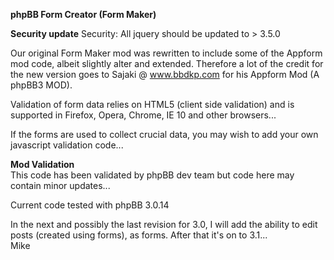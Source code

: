 **phpBB Form Creator (Form Maker)**

**Security update**
Security: All jquery should be updated to > 3.5.0

Our original Form Maker mod was rewritten to include some of the Appform mod code, albeit slightly alter and extended. Therefore a lot of the credit for the new version goes to Sajaki @ www.bbdkp.com for his Appform Mod (A phpBB3 MOD).

Validation of form data relies on HTML5 (client side validation) and is supported in Firefox, Opera, Chrome, IE 10 and other browsers...

If the forms are used to collect crucial data, you may wish to add your own javascript validation code...  

**Mod Validation**  
This code has been validated by phpBB dev team but code here may contain minor updates...

Current code tested with phpBB 3.0.14  

In the next and possibly the last revision for 3.0, I will add the ability to edit posts (created using forms), as forms. After that it's on to 3.1...  
Mike
